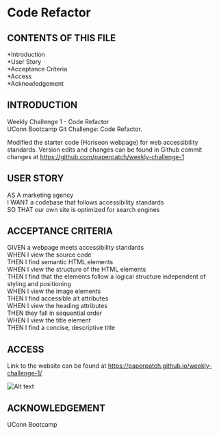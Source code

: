 # Code Refactor

CONTENTS OF THIS FILE
------------------------------

*Introduction <br />
*User Story <br />
*Acceptance Criteria <br />
*Access <br />
*Acknowledgement <br />


INTRODUCTION
------------------------------

Weekly Challenge 1 - Code Refactor <br />
UConn Bootcamp Git Challenge: Code Refactor.

Modified the starter code (Horiseon webpage) for web accessibility standards. Version edits and changes can be found in Github commit changes at https://github.com/paperpatch/weekly-challenge-1

USER STORY
------------------------------

AS A marketing agency <br/>
I WANT a codebase that follows accessibility standards <br/>
SO THAT our own site is optimized for search engines <br/>

ACCEPTANCE CRITERIA
------------------------------

GIVEN a webpage meets accessibility standards <br/>
WHEN I view the source code <br/>
THEN I find semantic HTML elements <br/>
WHEN I view the structure of the HTML elements <br/>
THEN I find that the elements follow a logical structure independent of styling and positioning <br/>
WHEN I view the image elements <br/>
THEN I find accessible alt attributes <br/>
WHEN I view the heading attributes <br/>
THEN they fall in sequential order <br/>
WHEN I view the title element <br/>
THEN I find a concise, descriptive title

ACCESS
------------------------------

Link to the website can be found at https://paperpatch.github.io/weekly-challenge-1/

![Alt text](./assets/images/screenshot.png "screenshot") 

ACKNOWLEDGEMENT
------------------------------

UConn Bootcamp